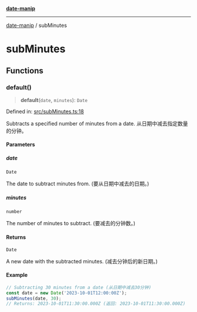 [**date-manip**](index.md)

***

[date-manip](modules.md) / subMinutes

# subMinutes

## Functions

### default()

> **default**(`date`, `minutes`): `Date`

Defined in: [src/subMinutes.ts:18](https://github.com/fengxinming/date-manip/blob/8fccf261c90ecd05d2eaf7f8c5a47a123e2bb753/src/subMinutes.ts#L18)

Subtracts a specified number of minutes from a date.
从日期中减去指定数量的分钟。

#### Parameters

##### date

`Date`

The date to subtract minutes from. (要从日期中减去的日期。)

##### minutes

`number`

The number of minutes to subtract. (要减去的分钟数。)

#### Returns

`Date`

A new date with the subtracted minutes. (减去分钟后的新日期。)

#### Example

```ts
// Subtracting 30 minutes from a date (从日期中减去30分钟)
const date = new Date('2023-10-01T12:00:00Z');
subMinutes(date, 30);
// Returns: 2023-10-01T11:30:00.000Z (返回: 2023-10-01T11:30:00.000Z)
```
